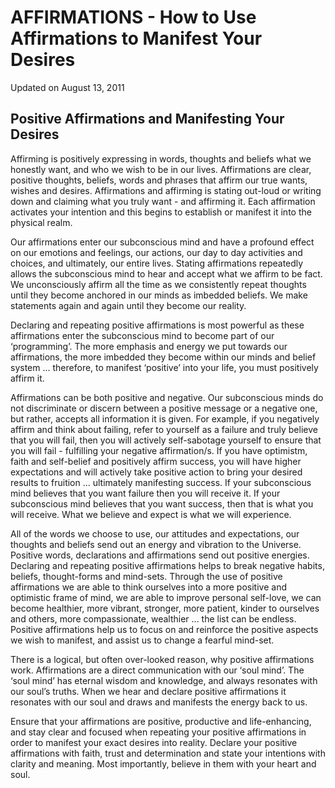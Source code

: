 # AFFIRMATIONS - How to Use Affirmations to Manifest Your Desires
Updated on August 13, 2011

## Positive Affirmations and Manifesting Your Desires

Affirming is positively expressing in words, thoughts and beliefs what we honestly want, and who we wish to be in our lives. Affirmations are clear, positive thoughts, beliefs, words and phrases that affirm our true wants, wishes and desires. Affirmations and affirming is stating out-loud or writing down and claiming what you truly want - and affirming it. Each affirmation activates your intention and this begins to establish or manifest it into the physical realm.

Our affirmations enter our subconscious mind and have a profound effect on our emotions and feelings, our actions, our day to day activities and choices, and ultimately, our entire lives. Stating affirmations repeatedly allows the subconscious mind to hear and accept what we affirm to be fact. We unconsciously affirm all the time as we consistently repeat thoughts until they become anchored in our minds as imbedded beliefs. We make statements again and again until they become our reality.

Declaring and repeating positive affirmations is most powerful as these affirmations enter the subconscious mind to become part of our ‘programming’. The more emphasis and energy we put towards our affirmations, the more imbedded they become within our minds and belief system ... therefore, to manifest ‘positive’ into your life, you must positively affirm it.

Affirmations can be both positive and negative. Our subconscious minds do not discriminate or discern between a positive message or a negative one, but rather, accepts all information it is given. For example, if you negatively affirm and think about failing, refer to yourself as a failure and truly believe that you will fail, then you will actively self-sabotage yourself to ensure that you will fail - fulfilling your negative affirmation/s. If you have optimistm, faith and self-belief and positively affirm success, you will have higher expectations and will actively take positive action to bring your desired results to fruition ... ultimately manifesting success. If your subconscious mind believes that you want failure then you will receive it. If your subconscious mind believes that you want success, then that is what you will receive. What we believe and expect is what we will experience.

All of the words we choose to use, our attitudes and expectations, our thoughts and beliefs send out an energy and vibration to the Universe. Positive words, declarations and affirmations send out positive energies. Declaring and repeating positive affirmations helps to break negative habits, beliefs, thought-forms and mind-sets. Through the use of positive affirmations we are able to think ourselves into a more positive and optimistic frame of mind, we are able to improve personal self-love, we can become healthier, more vibrant, stronger, more patient, kinder to ourselves and others, more compassionate, wealthier ... the list can be endless. Positive affirmations help us to focus on and reinforce the positive aspects we wish to manifest, and assist us to change a fearful mind-set.

There is a logical, but often over-looked reason, why positive affirmations work. Affirmations are a direct communication with our ‘soul mind’. The ‘soul mind’ has eternal wisdom and knowledge, and always resonates with our soul’s truths. When we hear and declare positive affirmations it resonates with our soul and draws and manifests the energy back to us.

Ensure that your affirmations are positive, productive and life-enhancing, and stay clear and focused when repeating your positive affirmations in order to manifest your exact desires into reality. Declare your positive affirmations with faith, trust and determination and state your intentions with clarity and meaning. Most importantly, believe in them with your heart and soul.